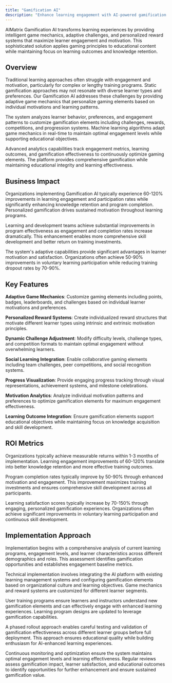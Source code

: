 ```yaml
---
title: "Gamification AI"
description: "Enhance learning engagement with AI-powered gamification that adapts challenges, rewards, and game mechanics to individual learner motivations."
---
```


AIMatrix Gamification AI transforms learning experiences by providing intelligent game mechanics, adaptive challenges, and personalized reward systems that maximize learner engagement and motivation. This sophisticated solution applies gaming principles to educational content while maintaining focus on learning outcomes and knowledge retention.

## Overview

Traditional learning approaches often struggle with engagement and motivation, particularly for complex or lengthy training programs. Static gamification approaches may not resonate with diverse learner types and preferences. Our Gamification AI addresses these challenges by providing adaptive game mechanics that personalize gaming elements based on individual motivations and learning patterns.

The system analyzes learner behavior, preferences, and engagement patterns to customize gamification elements including challenges, rewards, competitions, and progression systems. Machine learning algorithms adapt game mechanics in real-time to maintain optimal engagement levels while supporting educational objectives.

Advanced analytics capabilities track engagement metrics, learning outcomes, and gamification effectiveness to continuously optimize gaming elements. The platform provides comprehensive gamification while maintaining educational integrity and learning effectiveness.

## Business Impact

Organizations implementing Gamification AI typically experience 60-120% improvements in learning engagement and participation rates while significantly enhancing knowledge retention and program completion. Personalized gamification drives sustained motivation throughout learning programs.

Learning and development teams achieve substantial improvements in program effectiveness as engagement and completion rates increase dramatically. This enhancement enables more comprehensive skill development and better return on training investments.

The system's adaptive capabilities provide significant advantages in learner motivation and satisfaction. Organizations often achieve 50-90% improvements in voluntary learning participation while reducing training dropout rates by 70-90%.

## Key Features

**Adaptive Game Mechanics**: Customize gaming elements including points, badges, leaderboards, and challenges based on individual learner motivations and preferences.

**Personalized Reward Systems**: Create individualized reward structures that motivate different learner types using intrinsic and extrinsic motivation principles.

**Dynamic Challenge Adjustment**: Modify difficulty levels, challenge types, and competition formats to maintain optimal engagement without overwhelming learners.

**Social Learning Integration**: Enable collaborative gaming elements including team challenges, peer competitions, and social recognition systems.

**Progress Visualization**: Provide engaging progress tracking through visual representations, achievement systems, and milestone celebrations.

**Motivation Analytics**: Analyze individual motivation patterns and preferences to optimize gamification elements for maximum engagement effectiveness.

**Learning Outcome Integration**: Ensure gamification elements support educational objectives while maintaining focus on knowledge acquisition and skill development.

## ROI Metrics

Organizations typically achieve measurable returns within 1-3 months of implementation. Learning engagement improvements of 60-120% translate into better knowledge retention and more effective training outcomes.

Program completion rates typically improve by 50-90% through enhanced motivation and engagement. This improvement maximizes training investments and ensures comprehensive skill development across all participants.

Learning satisfaction scores typically increase by 70-150% through engaging, personalized gamification experiences. Organizations often achieve significant improvements in voluntary learning participation and continuous skill development.

## Implementation Approach

Implementation begins with a comprehensive analysis of current learning programs, engagement levels, and learner characteristics across different demographics and roles. This assessment identifies gamification opportunities and establishes engagement baseline metrics.

Technical implementation involves integrating the AI platform with existing learning management systems and configuring gamification elements based on organizational culture and learning objectives. Game mechanics and reward systems are customized for different learner segments.

User training programs ensure learners and instructors understand new gamification elements and can effectively engage with enhanced learning experiences. Learning program designs are updated to leverage gamification capabilities.

A phased rollout approach enables careful testing and validation of gamification effectiveness across different learner groups before full deployment. This approach ensures educational quality while building enthusiasm for AI-enhanced learning experiences.

Continuous monitoring and optimization ensure the system maintains optimal engagement levels and learning effectiveness. Regular reviews assess gamification impact, learner satisfaction, and educational outcomes to identify opportunities for further enhancement and ensure sustained gamification value.